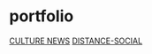 # portfolio

[CULTURE NEWS](https://zion86.github.io/portfolio/Culture-news/dist/index.html)
[DISTANCE-SOCIAL](https://zion86.github.io/portfolio/Distance-social/index.html)
